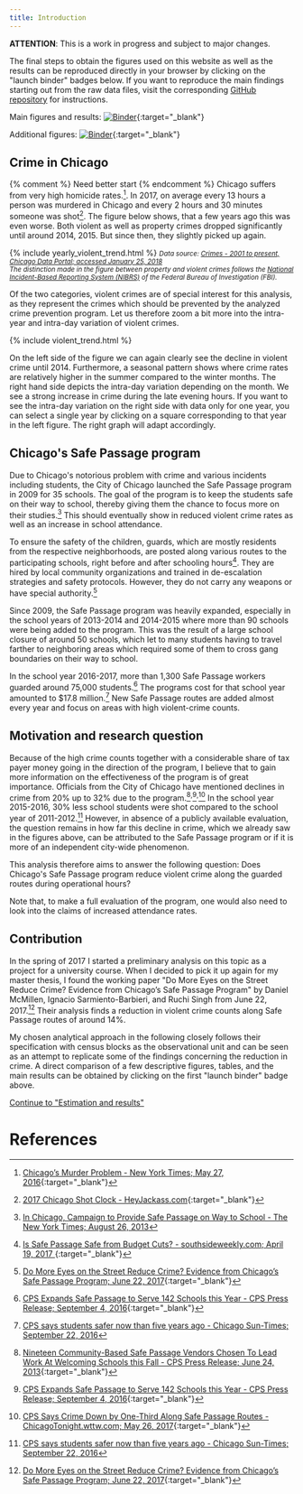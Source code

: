 ```yaml
---
title: Introduction
---
```

**ATTENTION**: This is a work in progress and subject to major changes.


The final steps to obtain the figures used on this website as well as the results can be reproduced directly in your browser by clicking on the "launch binder" badges below. If you want to reproduce the main findings starting out from the raw data files, visit the corresponding [GitHub repository](https://github.com/binste/chicago_safepassage_evaluation) for instructions.

Main figures and results: [![Binder](https://mybinder.org/badge.svg)](https://mybinder.org/v2/gh/binste/chicago_safepassage_evaluation/master?filepath=notebooks%2F5_analysis%2F0.0-binste-replication-of-crime-results-McMillen-et-al-2017-census-block-level.ipynb){:target="_blank"}


Additional figures: [![Binder](https://mybinder.org/badge.svg)](https://mybinder.org/v2/gh/binste/chicago_safepassage_evaluation/master?filepath=notebooks%2F5_analysis%2F1.0-binste-additional-figures-website.ipynb){:target="_blank"}

## Crime in Chicago
{% comment %}
Need better start
{% endcomment %}
Chicago suffers from very high homicide rates.[^1]. In 2017, on average every 13 hours a person was murdered in Chicago and every 2 hours and 30 minutes someone was shot[^2]. The figure below shows, that a few years ago this was even worse. Both violent as well as property crimes dropped significantly until around 2014, 2015. But since then, they slightly picked up again.

{% include yearly_violent_trend.html %}
<small>*Data source: [Crimes - 2001 to present, Chicago Data Portal; accessed January 25, 2018](https://data.cityofchicago.org/Public-Safety/Crimes-2001-to-present/ijzp-q8t2)*<br />
*The distinction made in the figure between property and violent crimes follows the [National Incident-Based Reporting System (NIBRS)](http://gis.chicagopolice.org/clearmap_crime_sums/crime_types.html) of the Federal Bureau of Investigation (FBI).*</small>


Of the two categories, violent crimes are of special interest for this analysis, as they represent the crimes which should be prevented by the analyzed crime prevention program. Let us therefore zoom a bit more into the intra-year and intra-day variation of violent crimes.

{% include violent_trend.html %}

On the left side of the figure we can again clearly see the decline in violent crime until 2014. Furthermore, a seasonal pattern shows where crime rates are relatively higher in the summer compared to the winter months. The right hand side depicts the intra-day variation depending on the month. We see a strong increase in crime during the late evening hours. If you want to see the intra-day variation on the right side with data only for one year, you can select a single year by clicking on a square corresponding to that year in the left figure. The right graph will adapt accordingly.

## Chicago's Safe Passage program
Due to Chicago's notorious problem with crime and various incidents including students, the City of Chicago launched the Safe Passage program in 2009 for 35 schools. The goal of the program is to keep the students safe on their way to school, thereby giving them the chance to focus more on their studies.[^10] This should eventually show in reduced violent crime rates as well as an increase in school attendance.

To ensure the safety of the children, guards, which are mostly residents from the respective neighborhoods, are posted along various routes to the participating schools, right before and after schooling hours[^3]. They are hired by local community organizations and trained in de-escalation strategies and safety protocols. However, they do not carry any weapons or have special authority.[^8]

Since 2009, the Safe Passage program was heavily expanded, especially in the school years of 2013-2014 and 2014-2015 where more than 90 schools were being added to the program. This was the result of a large school closure of around 50 schools, which let to many students having to travel farther to neighboring areas which required some of them to cross gang boundaries on their way to school.

In the school year 2016-2017, more than 1,300 Safe Passage workers guarded around 75,000 students.[^4] The programs cost for that school year amounted to $17.8 million.[^9] New Safe Passage routes are added almost every year and focus on areas with high violent-crime counts.

## Motivation and research question
Because of the high crime counts together with a considerable share of tax payer money going in the direction of the program, I believe that to gain more information on the effectiveness of the program is of great importance. Officials from the City of Chicago have mentioned declines in crime from 20% up to 32% due to the program.[^5]<sup>,</sup>[^6]<sup>,</sup>[^7] In the school year 2015-2016, 30% less school students were shot compared to the school year of 2011-2012.[^9] However, in absence of a publicly available evaluation, the question remains in how far this decline in crime, which we already saw in the figures above, can be attributed to the Safe Passage program or if it is more of an independent city-wide phenomenon.

This analysis therefore aims to answer the following question: Does Chicago's Safe Passage program reduce violent crime along the guarded routes during operational hours?

Note that, to make a full evaluation of the program, one would also need to look into the claims of increased attendance rates.

## Contribution
In the spring of 2017 I started a preliminary analysis on this topic as a project for a university course. When I decided to pick it up again for my master thesis, I found the working paper "Do More Eyes on the Street Reduce Crime? Evidence from Chicago’s Safe Passage Program" by Daniel McMillen, Ignacio Sarmiento-Barbieri, and Ruchi Singh from June 22, 2017.[^8] Their analysis finds a reduction in violent crime counts along Safe Passage routes of around 14%.

My chosen analytical approach in the following closely follows their specification with census blocks as the observational unit and can be seen as an attempt to replicate some of the findings concerning the reduction in crime. A direct comparison of a few descriptive figures, tables, and the main results can be obtained by clicking on the first "launch binder" badge above.

[Continue to "Estimation and results"](./estimation_and_results.md)

# References

[^1]: [Chicago’s Murder Problem - New York Times; May 27, 2016](https://www.nytimes.com/interactive/2016/05/18/us/chicago-murder-problem.html){:target="_blank"}
[^2]: [2017 Chicago Shot Clock - HeyJackass.com](https://heyjackass.com/2017-chicago-shot-clock/){:target="_blank"}
[^3]: [Is Safe Passage Safe from Budget Cuts? - southsideweekly.com; April 19, 2017 ](https://southsideweekly.com/is-safe-passage-safe-from-budget-cuts/){:target="_blank"}
[^4]: [CPS Expands Safe Passage to Serve 142 Schools this Year - CPS Press Release; September 4, 2016](http://cps.edu/News/Press_releases/Pages/PR1_09_04_2016.aspx){:target="_blank"}
[^5]: [Nineteen Community-Based Safe Passage Vendors Chosen To Lead Work At Welcoming Schools this Fall - CPS Press Release; June 24, 2013](https://cps.edu/News/Press_releases/Pages/PR1_06_24_2013.aspx){:target="_blank"}
[^6]: [CPS Expands Safe Passage to Serve 142 Schools this Year - CPS Press Release; September 4, 2016](https://cps.edu/News/Press_releases/Pages/PR1_09_04_2016.aspx){:target="_blank"}
[^7]: [CPS Says Crime Down by One-Third Along Safe Passage Routes - ChicagoTonight.wttw.com; May 26, 2017](https://chicagotonight.wttw.com/2017/05/26/cps-says-crime-down-one-third-along-safe-passage-routes){:target="_blank"}
[^8]: [Do More Eyes on the Street Reduce Crime? Evidence from Chicago’s Safe Passage Program; June 22, 2017](https://ignaciomsarmiento.github.io/assets/Safe_Passage_WP.pdf){:target="_blank"}
[^9]: [CPS says students safer now than five years ago - Chicago Sun-Times; September 22, 2016](https://www.pressreader.com/usa/chicago-sun-times/20160922/281582355105718)
[^10]: [In Chicago, Campaign to Provide Safe Passage on Way to School - The New York Times; August 26, 2013](https://www.nytimes.com/2013/08/27/education/in-chicago-campaign-to-provide-safe-passage-on-way-to-school.html)
